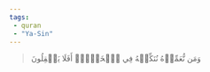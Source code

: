 ```yaml
---
tags: 
 - quran 
 - "Ya-Sin"
---
```


> وَمَن نُّعَمِّرۡهُ نُنَكِّسۡهُ فِي ٱلۡخَلۡقِۚ أَفَلَا يَعۡقِلُونَ
